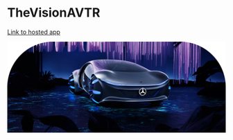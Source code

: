 # TheVisionAVTR

[Link to hosted app](https://rubchenkoartem.github.io/TheVisionAVTR/)

![Preview for the Web Site](./img/header-bg.png)
